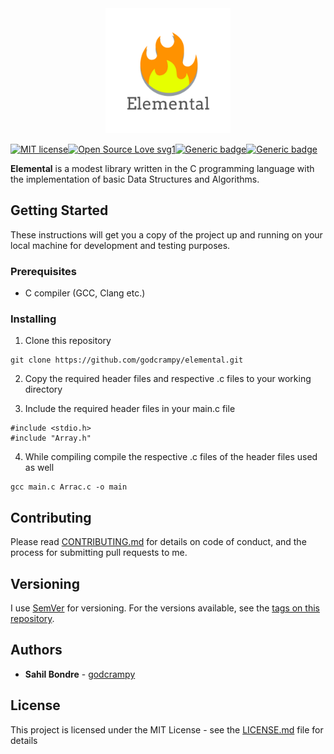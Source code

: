 <div align="center">
  <img src="https://raw.githubusercontent.com/godcrampy/elemental/master/docs/commons/flame-named.png" style="width: 200px; height: auto;">
</div>

[![MIT license](https://img.shields.io/badge/License-MIT-blue.svg)](https://lbesson.mit-license.org/)[![Open Source Love svg1](https://badges.frapsoft.com/os/v1/open-source.svg?v=103)](https://github.com/ellerbrock/open-source-badges/)[![Generic badge](https://img.shields.io/badge/Version-0.9-blue.svg)](https://shields.io/)[![Generic badge](https://img.shields.io/badge/status-building-red.svg)](https://shields.io/)

**Elemental** is a modest library written in the C programming language with the implementation of basic Data Structures and Algorithms.

## Getting Started

These instructions will get you a copy of the project up and running on your local machine for development and testing purposes.

### Prerequisites

* C compiler (GCC, Clang etc.)

### Installing

1. Clone this repository
```
git clone https://github.com/godcrampy/elemental.git
```

2. Copy the required header files and respective .c files to your working directory

3. Include the required header files in your main.c file
```
#include <stdio.h>
#include "Array.h"
```

4. While compiling compile the respective .c files of the header files used as well
```
gcc main.c Arrac.c -o main
```

## Contributing

Please read [CONTRIBUTING.md](https://gist.github.com/PurpleBooth/b24679402957c63ec426) for details on code of conduct, and the process for submitting pull requests to me.

## Versioning

I use [SemVer](http://semver.org/) for versioning. For the versions available, see the [tags on this repository](https://github.com/godcrampy/elemental/tags). 

## Authors

* **Sahil Bondre** - [godcrampy](https://github.com/godcrapy)

## License

This project is licensed under the MIT License - see the [LICENSE.md](LICENSE.md) file for details
